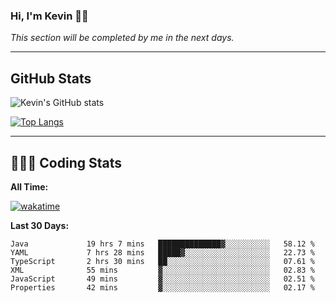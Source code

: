 ### Hi, I'm Kevin 👋🏻

_This section will be completed by me in the next days._


--- 
## GitHub Stats
![Kevin's GitHub stats](https://github-readme-stats.vercel.app/api?username=kevin-kraus&show_icons=true&theme=dark)

[![Top Langs](https://github-readme-stats.vercel.app/api/top-langs/?username=kevin-kraus&layout=compact&theme=dark)]()

---
## 🧑🏻‍💻 Coding Stats

**All Time:**

[![wakatime](https://wakatime.com/badge/user/2ee1869b-72a2-4c21-b5f7-e95432f5a1cf.svg?style=flat)](https://wakatime.com/@2ee1869b-72a2-4c21-b5f7-e95432f5a1cf)

**Last 30 Days:**

<!--START_SECTION:waka-->

```text
Java             19 hrs 7 mins   ██████████████▓░░░░░░░░░░   58.12 %
YAML             7 hrs 28 mins   █████▓░░░░░░░░░░░░░░░░░░░   22.73 %
TypeScript       2 hrs 30 mins   ██░░░░░░░░░░░░░░░░░░░░░░░   07.61 %
XML              55 mins         ▓░░░░░░░░░░░░░░░░░░░░░░░░   02.83 %
JavaScript       49 mins         ▓░░░░░░░░░░░░░░░░░░░░░░░░   02.51 %
Properties       42 mins         ▓░░░░░░░░░░░░░░░░░░░░░░░░   02.17 %
```

<!--END_SECTION:waka-->
